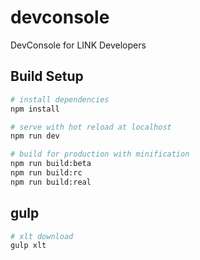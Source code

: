 # devconsole
DevConsole for LINK Developers

## Build Setup

``` bash
# install dependencies
npm install

# serve with hot reload at localhost
npm run dev

# build for production with minification
npm run build:beta
npm run build:rc
npm run build:real
```

## gulp 

``` bash
# xlt download
gulp xlt
```
